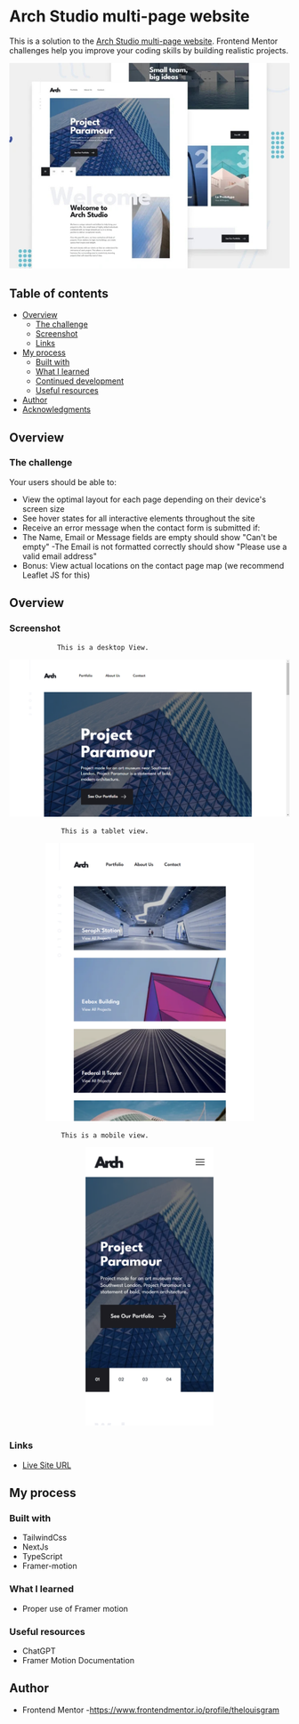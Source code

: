 # Arch Studio multi-page website
This is a solution to the [Arch Studio multi-page website](https://www.frontendmentor.io/challenges/arch-studio-multipage-website-wNIbOFYR6).
Frontend Mentor challenges help you improve your coding skills by building realistic projects.

<img src="https://github.com/thelouisgram/arch-studio/blob/master/public/assets/readme/challenge.jpg">


## Table of contents

- [Overview](#overview)
  - [The challenge](#the-challenge)
  - [Screenshot](#Screenshot)
  - [Links](#Links)
- [My process](#my-process)
  - [Built with](#built-with)
  - [What I learned](#what-i-learned)
  - [Continued development](#continued-development)
  - [Useful resources](#useful-resources)
- [Author](#author)
- [Acknowledgments](#acknowledgments)

## Overview

### The challenge

Your users should be able to:

- View the optimal layout for each page depending on their device's screen size
- See hover states for all interactive elements throughout the site
- Receive an error message when the contact form is submitted if:
- The Name, Email or Message fields are empty should show "Can't be empty"
 -The Email is not formatted correctly should show "Please use a valid email address"
- Bonus: View actual locations on the contact page map (we recommend Leaflet JS for this)
  
## Overview

### Screenshot

                This is a desktop View.
                 
<img src="https://github.com/thelouisgram/arch-studio/blob/master/public/assets/readme/desktop-view.png">

                 This is a tablet view.
                 
  <p align="center">
   <img src="https://github.com/thelouisgram/arch-studio/blob/master/public/assets/readme/tablet-view.png" height="500px">
  </p>
  
  
                 This is a mobile view.
                 
  <p align="center">
   <img src="https://github.com/thelouisgram/arch-studio/blob/master/public/assets/readme/mobile-view.png" height="500px">
  </p>
  
### Links

- [Live Site URL](https://arch-the-studio.vercel.app/)

## My process

### Built with

- TailwindCss
- NextJs
- TypeScript
- Framer-motion

### What I learned
- Proper use of Framer motion


### Useful resources

- ChatGPT
- Framer Motion Documentation 

## Author

- Frontend Mentor -https://www.frontendmentor.io/profile/thelouisgram
